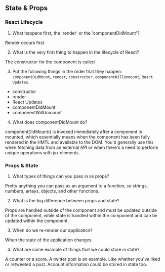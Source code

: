 ## State & Props

### React Lifecycle

1. What happens first, the 'render' or the 'componentDidMount'?

Render occurs first

2. What is the very first thing to happen in the lifecycle of React?

The constructor for the component is called

3. Put the following things in the order that they happen: `componentDidMount`, `render`, `constructor`, `componentWillUnmount`, `React Updates`.

- constructor
- render
- React Updates
- componentDidMount
- componentWillUnmount

4. What does componentDidMount do?

componentDidMount() is invoked immediately after a component is mounted, which essentially means when the component has been fully rendered in the HMTL and available to the DOM. You'd generally use this when fetching data from an external API or when there's a need to perform unique operations with jsx elements.

### Props & State

1. What types of things can you pass in as props?

Pretty anything you can pass as an argument to a function, so strings, numbers, arrays, objects, and other functions.

2. What is the big difference between props and state?

Props are handled outside of the component and must be updated outside of the component, while state is handled within the component and can be updated within the component.

3. When do we re-render our application?

When the state of the application changes

4. What are some example of things that we could store in state?

A counter or a score. A twitter post is an example. Like whether you've liked or retweeted a post. Account information could be stored in state too.
